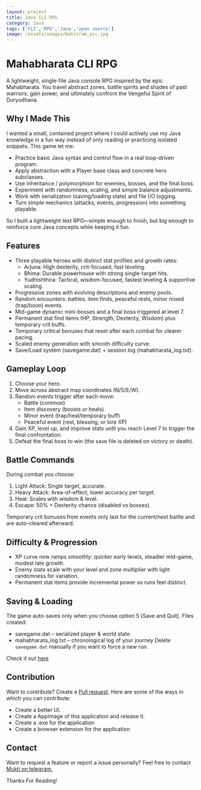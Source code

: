 ```yaml
---
layout: project
title: Java CLI-RPG
category: Java
tags: ['CLI','RPG','Java','open source']
image: /assets/images/batscram_pic.jpg
---
```

# Mahabharata CLI RPG

A lightweight, single-file Java console RPG inspired by the epic Mahabharata. You travel abstract zones, battle spirits and shades of past warriors, gain power, and ultimately confront the Vengeful Spirit of Duryodhana.

## Why I Made This
I wanted a small, contained project where I could actively use my Java knowledge in a fun way instead of only reading or practicing isolated snippets. This game let me:

- Practice basic Java syntax and control flow in a real loop-driven program.
- Apply abstraction with a Player base class and concrete hero subclasses.
- Use inheritance / polymorphism for enemies, bosses, and the final boss.
- Experiment with randomness, scaling, and simple balance adjustments.
- Work with serialization (saving/loading state) and file I/O logging.
- Turn simple mechanics (attacks, events, progression) into something playable.

So I built a lightweight text RPG—simple enough to finish, but big enough to reinforce core Java concepts while keeping it fun.

## Features
- Three playable heroes with distinct stat profiles and growth rates:
  - Arjuna: High dexterity, crit-focused, fast leveling.
  - Bhima: Durable powerhouse with strong single-target hits.
  - Yudhishthira: Tactical, wisdom-focused, fastest leveling & supportive scaling.
- Progressive zones with evolving descriptions and enemy pools.
- Random encounters: battles, item finds, peaceful rests, minor mixed (trap/boon) events.
- Mid-game dynamic mini-bosses and a final boss triggered at level 7.
- Permanent stat find items (HP, Strength, Dexterity, Wisdom) plus temporary crit buffs.
- Temporary critical bonuses that reset after each combat for clearer pacing.
- Scaled enemy generation with smooth difficulty curve.
- Save/Load system (savegame.dat) + session log (mahabharata_log.txt).

## Gameplay Loop
1. Choose your hero.
2. Move across abstract map coordinates (N/S/E/W).
3. Random events trigger after each move:
   - Battle (common)
   - Item discovery (boosts or heals)
   - Minor event (trap/heal/temporary buff)
   - Peaceful event (rest, blessing, or lore XP)
4. Gain XP, level up, and improve stats until you reach Level 7 to trigger the final confrontation.
5. Defeat the final boss to win (the save file is deleted on victory or death).

## Battle Commands
During combat you choose:
1. Light Attack: Single target, accurate.
2. Heavy Attack: Area-of-effect, lower accuracy per target.
3. Heal: Scales with wisdom & level.
4. Escape: 50% + Dexterity chance (disabled vs bosses).

Temporary crit bonuses from events only last for the current/next battle and are auto-cleared afterward.

## Difficulty & Progression
- XP curve now ramps smoothly: quicker early levels, steadier mid-game, modest late growth.
- Enemy stats scale with your level and zone multiplier with light randomness for variation.
- Permanent stat items provide incremental power so runs feel distinct.

## Saving & Loading
The game auto-saves only when you choose option 5 (Save and Quit). Files created:
- savegame.dat – serialized player & world state
- mahabharata_log.txt – chronological log of your journey
Delete `savegame.dat` manually if you want to force a new run.

Check it out [here](https://github.com/Praneel7015/simple-java-cli-rpg)

## Contribution
Want to contribute? Create a [Pull request](https://github.com/Praneel7015/simple-java-cli-rpg/pulls). 
Here are some of the ways in which you can contribute:
- Create a better UI.
- Create a AppImage of this application and release it. 
- Create a .exe for the application
- Create a browser extension for the application

## Contact
Want to request a feature or report a issue personally? Feel free to contact [Mukti on telegram.](https://t.me/+JYx6akEWSik2Yjc1)

Thanks For Reading!
